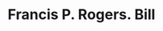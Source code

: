 ---
doi: 10.7916/D8BC59PH
date_other: '1860'
date_other_textual: 1860-1869
form: printed ephemera
genre:
- Invoices
name:
- Francis P. Rogers
object_in_context_url: https://biggert.cul.columbia.edu/items/view/ave_biggert_01401
subject_hierarchical_geographic:
- Philadelphia, Pennsylvania, United States
subject_name:
- Francis P. Rogers
title: Francis P. Rogers. Bill
sort_title: Francis P. Rogers. Bill
call_number: ave_biggert_01401
coordinates:
- 40.00944444444445,-75.13333333333334
pid: ave_biggert_01401
identifiers: ave_biggert_01401
thumbnail: false
permalink: /biggert/ave_biggert_01401/
layout: iiif-image-page
---